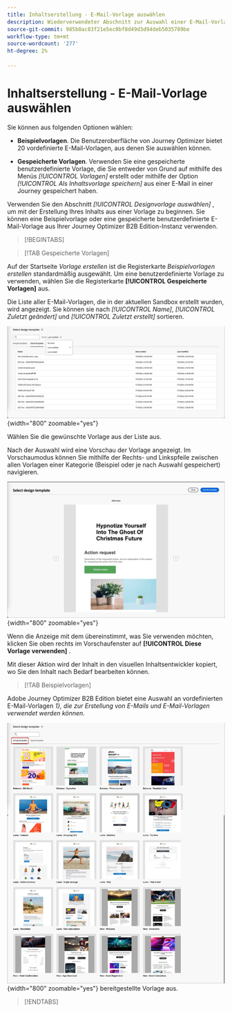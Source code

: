 ```yaml
---
title: Inhaltserstellung - E-Mail-Vorlage auswählen
description: Wiederverwendeter Abschnitt zur Auswahl einer E-Mail-Vorlage für die Inhaltserstellung
source-git-commit: 985b0ac83f21e5ec0bf8d49d3d94deb5035789be
workflow-type: tm+mt
source-wordcount: '277'
ht-degree: 2%

---
```


# Inhaltserstellung - E-Mail-Vorlage auswählen

Sie können aus folgenden Optionen wählen:

* **Beispielvorlagen**. Die Benutzeroberfläche von Journey Optimizer bietet 20 vordefinierte E-Mail-Vorlagen, aus denen Sie auswählen können.

* **Gespeicherte Vorlagen**. Verwenden Sie eine gespeicherte benutzerdefinierte Vorlage, die Sie entweder von Grund auf mithilfe des Menüs _[!UICONTROL Vorlagen]_ erstellt oder mithilfe der Option _[!UICONTROL Als Inhaltsvorlage speichern]_ aus einer E-Mail in einer Journey gespeichert haben.

Verwenden Sie den Abschnitt _[!UICONTROL Designvorlage auswählen]_ , um mit der Erstellung Ihres Inhalts aus einer Vorlage zu beginnen. Sie können eine Beispielvorlage oder eine gespeicherte benutzerdefinierte E-Mail-Vorlage aus Ihrer Journey Optimizer B2B Edition-Instanz verwenden.

>[!BEGINTABS]

>[!TAB Gespeicherte Vorlagen]

Auf der Startseite _Vorlage erstellen_ ist die Registerkarte _Beispielvorlagen erstellen_ standardmäßig ausgewählt. Um eine benutzerdefinierte Vorlage zu verwenden, wählen Sie die Registerkarte **[!UICONTROL Gespeicherte Vorlagen]** aus.

Die Liste aller E-Mail-Vorlagen, die in der aktuellen Sandbox erstellt wurden, wird angezeigt. Sie können sie nach _[!UICONTROL Name]_, _[!UICONTROL Zuletzt geändert]_ und _[!UICONTROL Zuletzt erstellt]_ sortieren.

![Wählen Sie eine gespeicherte Vorlage aus](../assets/content-design-shared/templates-design-saved-sort-by.png){width="800" zoomable="yes"}

Wählen Sie die gewünschte Vorlage aus der Liste aus.

Nach der Auswahl wird eine Vorschau der Vorlage angezeigt. Im Vorschaumodus können Sie mithilfe der Rechts- und Linkspfeile zwischen allen Vorlagen einer Kategorie (Beispiel oder je nach Auswahl gespeichert) navigieren.

![Vorschau der gespeicherten Vorlage anzeigen](../assets/content-design-shared/templates-design-saved-preview.png){width="800" zoomable="yes"}

Wenn die Anzeige mit dem übereinstimmt, was Sie verwenden möchten, klicken Sie oben rechts im Vorschaufenster auf **[!UICONTROL Diese Vorlage verwenden]** .

Mit dieser Aktion wird der Inhalt in den visuellen Inhaltsentwickler kopiert, wo Sie den Inhalt nach Bedarf bearbeiten können.

>[!TAB Beispielvorlagen]

Adobe Journey Optimizer B2B Edition bietet eine Auswahl an vordefinierten E-Mail-Vorlagen _1}, die zur Erstellung von E-Mails und E-Mail-Vorlagen verwendet werden können._

![Wählen Sie eine von Adobe](../assets/content-design-shared/templates-design-samples.png){width="800" zoomable="yes"} bereitgestellte Vorlage aus.

>[!ENDTABS]